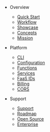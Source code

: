 - Overview
  - [Quick Start](quick-start.md)
  - [Workflow](workflow.md)
  - [Showcase](showcase.md)
  - [Concepts](concepts.md)
  - [Mission](mission.md)

- Platform
  - [CLI](cli.md)
  - [Configuration](configuration.md)
  - [Functions](functions.md)
  - [Services](services.md)
  - [FaaS IDs](faas-ids.md)
  - [Billing](billing.md)
  - [CORS](cors.md)

- Support
  - [Support](support.md)
  - [Roadmap](roadmap.md)
  - [Open Source](open-source.md)
  - [Enterprise](enterprise.md)

